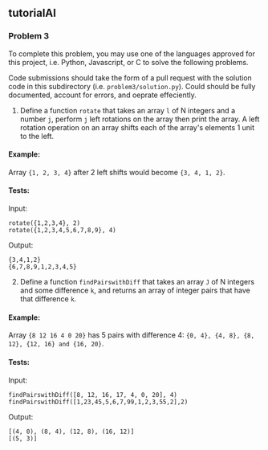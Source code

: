 ## tutorialAI
### Problem 3

To complete this problem, you may use one of the languages approved for this project, i.e. Python, Javascript, or C to solve the following problems. 

Code submissions should take the form of a pull request with the solution code in this subdirectory (i.e. `problem3/solution.py`). Could should be fully documented, account for errors, and oeprate effeciently. 

1)	Define a function `rotate` that takes an array `l` of N integers and a number `j`, perform `j` left rotations on the array then print the array. A left rotation operation on an array shifts each of the array's elements 1 unit to the left.

#### Example: 
Array `{1, 2, 3, 4}` after 2 left shifts would become `{3, 4, 1, 2}`.

#### Tests: 
Input:
```
rotate({1,2,3,4}, 2)
rotate({1,2,3,4,5,6,7,8,9}, 4)
```

Output:
```
{3,4,1,2}
{6,7,8,9,1,2,3,4,5}
```

2)	Define a function `findPairswithDiff` that takes an array `J` of N integers and some difference `k`, and returns an array of integer pairs that have that difference `k`. 
	
#### Example: 
Array `{8 12 16 4 0 20}` has 5 pairs with difference 4: `{0, 4}, {4, 8}, {8, 12}, {12, 16} and {16, 20}`.

#### Tests: 
Input:

```
findPairswithDiff([8, 12, 16, 17, 4, 0, 20], 4)
findPairswithDiff([1,23,45,5,6,7,99,1,2,3,55,2],2)
```

Output:
```
[(4, 0), (8, 4), (12, 8), (16, 12)]
[(5, 3)]
```
	
